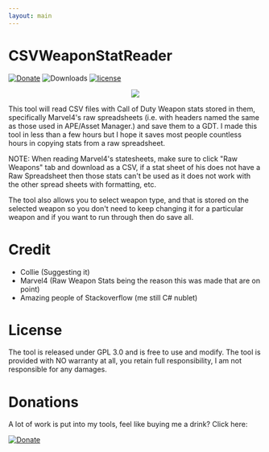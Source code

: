 ```yaml
---
layout: main
---
```


# CSVWeaponStatReader

[![Donate](https://img.shields.io/badge/Donate-PayPal-yellowgreen.svg)](https://www.paypal.me/scobalula) ![Downloads](https://img.shields.io/github/downloads/Scobalula/CSVWeaponStatReader/total.svg) [![license](https://img.shields.io/github/license/Scobalula/CSVWeaponStatReader.svg)]()

<div style="text-align:center"><img src ="https://i.imgur.com/egtdqDo.png"/></div>

This tool will read CSV files with Call of Duty Weapon stats stored in them, specifically Marvel4's raw spreadsheets (i.e. with headers named the same as those used in APE/Asset Manager.) and save them to a GDT. I made this tool in less than a few hours but I hope it saves most people countless hours in copying stats from a raw spreadsheet.

NOTE: When reading Marvel4's statesheets, make sure to click "Raw Weapons" tab and download as a CSV, if a stat sheet of his does not have a Raw Spreadsheet then those stats can't be used as it does not work with the other spread sheets with formatting, etc.

The tool also allows you to select weapon type, and that is stored on the selected weapon so you don't need to keep changing it for a particular weapon and if you want to run through then do save all.

# Credit

* Collie (Suggesting it)
* Marvel4 (Raw Weapon Stats being the reason this was made that are on point)
* Amazing people of Stackoverflow (me still C# nublet)

# License

The tool is released under GPL 3.0 and is free to use and modify. The tool is provided with NO warranty at all, you retain full responsibility, I am not responsible for any damages.

# Donations

A lot of work is put into my tools, feel like buying me a drink? Click here:

[![Donate](https://img.shields.io/badge/Donate-PayPal-yellowgreen.svg)](https://www.paypal.me/scobalula) 
